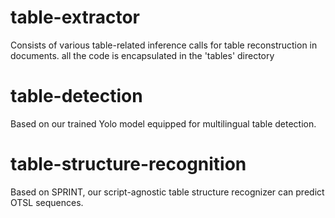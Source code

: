 # table-extractor
Consists of various table-related inference calls for table reconstruction in documents. 
all the code is encapsulated in the 'tables' directory


# table-detection
Based on our trained Yolo model equipped for multilingual table detection. 

# table-structure-recognition
Based on SPRINT, our script-agnostic table structure recognizer can predict OTSL sequences.
